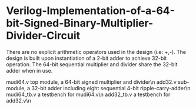 # Verilog-Implementation-of-a-64-bit-Signed-Binary-Multiplier-Divider-Circuit
There are no explicit arithmetic operators used in the design (i.e: +,-). The design is built upon instantiation of a 2-bit adder to achieve 32-bit operation. The 64-bit sequential multiplier and divider share the 32-bit adder when in use.


mudi64.v	top module, a 64-bit signed multiplier and divider\n
add32.v		sub-module, a 32-bit adder including eight sequential 4-bit ripple-carry-adder\n
mudi64_tb.v	a testbench for mudi64.v\n
add32_tb.v	a testbench for add32.v\n




